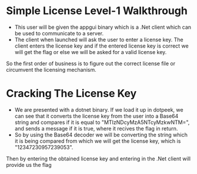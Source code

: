 # Simple License Level-1 Walkthrough

- This user will be given the appgui binary which is a .Net client which can be used to communicate to a server.
- The client when launched will ask the user to enter a license key. The client enters the license key and if the entered license key is correct we will get the flag or else we will be asked for a valid license key.

So the first order of business is to figure out the correct license file or circumvent the licensing mechanism.

# Cracking The License Key

- We are presented with a dotnet binary. If we load it up in dotpeek, we can see that it converts the license key from the user into a Base64 string and compares if it is equal to "MTIzNDcyMzA5NTcyMzkwNTM=", and sends a message if it is true, where it recives the flag in return.
- So by using the Base64 decoder we will be converting the string which it is being compared from which we will get the license key, which is "12347230957239053".

Then by entering the obtained license key and entering in the .Net client will provide us the flag
